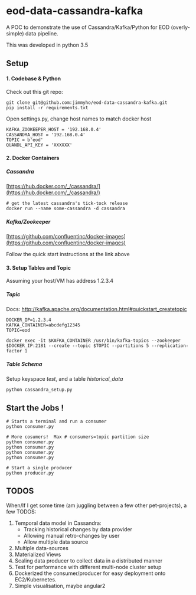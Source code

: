 # eod-data-cassandra-kafka

A POC to demonstrate the use of Cassandra/Kafka/Python for EOD (overly-simple) data pipeline.

This was developed in python 3.5

## Setup

#### 1. Codebase & Python

Check out this git repo:
```
git clone git@github.com:jimmyho/eod-data-cassandra-kafka.git
pip install -r requirements.txt
```

Open settings.py, change host names to match docker host
```
KAFKA_ZOOKEEPER_HOST = '192.168.0.4'
CASSANDRA_HOST = '192.168.0.4'
TOPIC = b'eod'
QUANDL_API_KEY = 'XXXXXX'
```

#### 2. Docker Containers
##### Cassandra 
[https://hub.docker.com/_/cassandra/](https://hub.docker.com/_/cassandra/)

```
# get the latest cassandra's tick-tock release
docker run --name some-cassandra -d cassandra

```

##### Kafka/Zookeeper
[https://github.com/confluentinc/docker-images](https://github.com/confluentinc/docker-images)

Follow the quick start instructions at the link above



#### 3. Setup Tables and Topic

Assuming your host/VM has address 1.2.3.4

##### Topic
Docs: http://kafka.apache.org/documentation.html#quickstart_createtopic

```
DOCKER_IP=1.2.3.4
KAFKA_CONTAINER=abcdefg12345
TOPIC=eod

docker exec -it $KAFKA_CONTAINER /usr/bin/kafka-topics --zookeeper $DOCKER_IP:2181 --create --topic $TOPIC --partitions 5 --replication-factor 1

```

##### Table Schema
Setup keyspace *test*, and a table *historical_data*
```
python cassandra_setup.py
```

## Start the Jobs !

```
# Starts a terminal and run a consumer
python consumer.py

# More cosumers!  Max # consumers=topic partition size
python consumer.py
python consumer.py
python consumer.py
python consumer.py

# Start a single producer
python producer.py
```

## TODOS
When/If I get some time (am juggling between a few other pet-projects), a few TODOS:

1. Temporal data model in Cassandra:
	* Tracking historical changes by data provider
	* Allowing manual retro-changes by user
	* Allow multiple data source
2. Multiple data-sources
3. Materialized Views
4. Scaling data producer to collect data in a distributed manner
5. Test for performance with different multi-node cluster setup
6. Dockerized the consumer/producer for easy deployment onto EC2/Kubernetes.
7. Simple visualisation, maybe angular2
